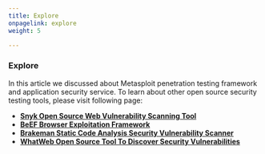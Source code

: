 ```yaml
---
title: Explore
onpagelink: explore
weight: 5

---
```


### **Explore**

In this article we discussed about Metasploit penetration testing framework and application security service. To learn about other open source security testing tools, please visit following page:

*   **[Snyk Open Source Web Vulnerability Scanning Tool](https://products.containerize.com/security-testing-tools/snyk/)**
*   **[BeEF Browser Exploitation Framework](https://products.containerize.com/security-testing-tools/beefproject/)**
*   **[Brakeman Static Code Analysis Security Vulnerability Scanner](https://products.containerize.com/security-testing-tools/brakeman/)**
*   **[WhatWeb Open Source Tool To Discover Security Vulnerabilities](https://products.containerize.com/security-testing-tools/whatweb/)**